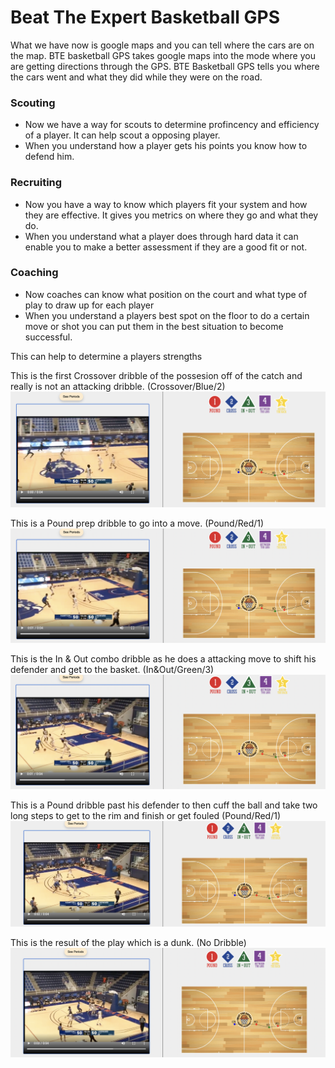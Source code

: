 # Beat The Expert Basketball GPS

What we have now is google maps and you can tell where the cars are on the map.  BTE basketball GPS takes google maps into the mode where you are getting directions through the GPS.  BTE Basketball GPS tells you where the cars went and what they did while they were on the road. 

### Scouting  
- Now we have a way for scouts to determine profincency and efficiency of a player. It can help scout a opposing player.
- When you understand how a player gets his points you know how to defend him.

### Recruiting 
- Now you have a way to know which players fit your system and how they are effective.  It gives you metrics on where they go and what they do.
- When you understand what a player does through hard data it can enable you to make a better assessment if they are a good fit or not.

### Coaching 
- Now coaches can know what position on the court and what type of play to draw up for each player 
- When you understand a players best spot on the floor to do a certain move or shot you can put them in the best situation to become successful.

This can help to determine a players strengths 

This is the first Crossover dribble of the possesion off of the catch and really is not an attacking dribble. (Crossover/Blue/2)
![Bball GPS](https://github.com/rashadwest/rashadwest.github.io/blob/master/_posts/DW%20-%20Cross.png?raw=true)

This is a Pound prep dribble to go into a move. (Pound/Red/1)
![Bball GPS](https://github.com/rashadwest/rashadwest.github.io/blob/master/_posts/DW%20-%20Pound(1).png?raw=true)

This is the In & Out combo dribble as he does a attacking move to shift his defender and get to the basket. (In&Out/Green/3)
![Bball GPS](https://github.com/rashadwest/rashadwest.github.io/blob/master/_posts/DW%20-%20In%20%26%20Out.png?raw=true)

This is a Pound dribble past his defender to then cuff the ball and take two long steps to get to the rim and finish or get fouled (Pound/Red/1)
![Bball GPS](https://github.com/rashadwest/rashadwest.github.io/blob/master/_posts/DW%20-%20Pound(2).png?raw=true)

This is the result of the play which is a dunk. (No Dribble)
![Bball GPS](https://github.com/rashadwest/rashadwest.github.io/blob/master/_posts/DW%20-%20Dunk.png?raw=true)
